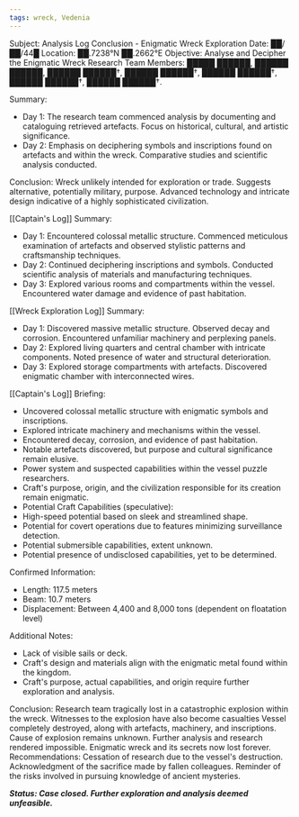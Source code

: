 ```yaml
---
tags: wreck, Vedenia
---
```

Subject: Analysis Log Conclusion - Enigmatic Wreck Exploration 
Date: ██/██/44█
Location: ██.7238°N ██.2662°E 
Objective: Analyse and Decipher the Enigmatic Wreck 
Research Team Members: █████ ██████, ██████ ██████, ██████ ██████†, ██████ ██████†, ██████ ██████†, ██████ ██████†, ██████ ██████†. 

Summary:
- Day 1: The research team commenced analysis by documenting and cataloguing retrieved artefacts. Focus on historical, cultural, and artistic significance.
- Day 2: Emphasis on deciphering symbols and inscriptions found on artefacts and within the wreck. Comparative studies and scientific analysis conducted.

Conclusion: Wreck unlikely intended for exploration or trade. Suggests alternative, potentially military, purpose. Advanced technology and intricate design indicative of a highly sophisticated civilization.

[[Captain's Log]] Summary:
- Day 1: Encountered colossal metallic structure. Commenced meticulous examination of artefacts and observed stylistic patterns and craftsmanship techniques.
- Day 2: Continued deciphering inscriptions and symbols. Conducted scientific analysis of materials and manufacturing techniques.
- Day 3: Explored various rooms and compartments within the vessel. Encountered water damage and evidence of past habitation.

[[Wreck Exploration Log]] Summary:
- Day 1: Discovered massive metallic structure. Observed decay and corrosion. Encountered unfamiliar machinery and perplexing panels.
- Day 2: Explored living quarters and central chamber with intricate components. Noted presence of water and structural deterioration.
- Day 3: Explored storage compartments with artefacts. Discovered enigmatic chamber with interconnected wires.

[[Captain's Log]] Briefing:
- Uncovered colossal metallic structure with enigmatic symbols and inscriptions.
- Explored intricate machinery and mechanisms within the vessel.
- Encountered decay, corrosion, and evidence of past habitation.
- Notable artefacts discovered, but purpose and cultural significance remain elusive.
- Power system and suspected capabilities within the vessel puzzle researchers.
- Craft's purpose, origin, and the civilization responsible for its creation remain enigmatic.
- Potential Craft Capabilities (speculative):
- High-speed potential based on sleek and streamlined shape.
- Potential for covert operations due to features minimizing surveillance detection.
- Potential submersible capabilities, extent unknown.
- Potential presence of undisclosed capabilities, yet to be determined.

Confirmed Information:
- Length: 117.5 meters
- Beam: 10.7 meters
- Displacement: Between 4,400 and 8,000 tons (dependent on floatation level)

Additional Notes:
- Lack of visible sails or deck.
- Craft's design and materials align with the enigmatic metal found within the kingdom.
- Craft's purpose, actual capabilities, and origin require further exploration and analysis.

Conclusion:
Research team tragically lost in a catastrophic explosion within the wreck. Witnesses to the explosion have also become casualties Vessel completely destroyed, along with artefacts, machinery, and inscriptions. Cause of explosion remains unknown. Further analysis and research rendered impossible. Enigmatic wreck and its secrets now lost forever. Recommendations: Cessation of research due to the vessel's destruction. Acknowledgment of the sacrifice made by fallen colleagues. Reminder of the risks involved in pursuing knowledge of ancient mysteries. 

_**Status: Case closed. Further exploration and analysis deemed unfeasible.**_